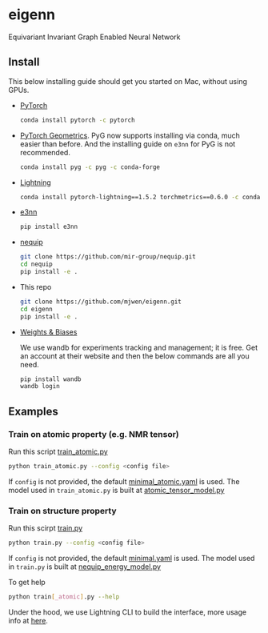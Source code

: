 # eigenn

Equivariant Invariant Graph Enabled Neural Network


## Install

This below installing guide should get you started on Mac, without using GPUs.

- [PyTorch](https://pytorch.org)
  ```bash
  conda install pytorch -c pytorch
  ```

- [PyTorch Geometrics](https://pytorch-geometric.readthedocs.io). PyG now
supports installing via conda, much easier than before. And the installing guide on
`e3nn` for PyG is not recommended.
  ```bash
  conda install pyg -c pyg -c conda-forge
  ```

- [Lightning](https://www.pytorchlightning.ai/)
  ```bash
  conda install pytorch-lightning==1.5.2 torchmetrics==0.6.0 -c conda-forge
  ```

- [e3nn](https://docs.e3nn.org/en/stable/guide/installation.html)
  ```bash
  pip install e3nn
  ```

- [nequip](https://github.com/mir-group/nequip)
  ```bash
  git clone https://github.com/mir-group/nequip.git
  cd nequip
  pip install -e .
  ```

- This repo
  ```bash
  git clone https://github.com/mjwen/eigenn.git
  cd eigenn
  pip install -e .
  ```

- [Weights & Biases](https://docs.wandb.ai/quickstart)

  We use wandb for experiments tracking and management; it is free. Get an account at
  their website and then the below commands are all you need.

  ```bash
  pip install wandb
  wandb login
  ```


## Examples

### Train on atomic property (e.g. NMR tensor)

Run this script [train_atomic.py](./scripts/train_atomic.py)
```bash
python train_atomic.py --config <config file>
```
If `config` is not provided, the default [minimal_atomic.yaml](./scripts/configs/minimal_atomic.yaml)
is used.
The model used in `train_atomic.py` is built at [atomic_tensor_model.py](./eigenn/model_factory/atomic_tensor_model.py)



### Train on structure property

Run this scirpt [train.py](./scripts/train.py)
```bash
python train.py --config <config file>
```
If `config` is not provided, the default [minimal.yaml](./scripts/configs/minimal.yaml)
is used.
The model used in `train.py` is built at [nequip_energy_model.py](./eigenn/model_factory/nequip_energy_model.py)


To get help
```bash
python train[_atomic].py --help
```

Under the hood, we use Lightning CLI to build the interface, more usage info at
[here](https://pytorch-lightning.readthedocs.io/en/stable/common/lightning_cli.html).
